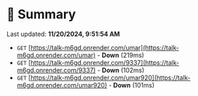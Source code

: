 # 📖 Summary
Last updated: **11/20/2024, 9:51:54 AM**

- `GET` [https://talk-m6gd.onrender.com/umar](https://talk-m6gd.onrender.com/umar) - **Down** (219ms)
- `GET` [https://talk-m6gd.onrender.com/9337](https://talk-m6gd.onrender.com/9337) - **Down** (102ms)
- `GET` [https://talk-m6gd.onrender.com/umar920](https://talk-m6gd.onrender.com/umar920) - **Down** (101ms)
